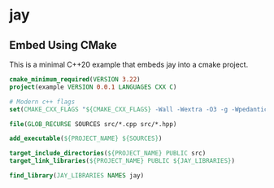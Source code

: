 # jay

## Embed Using CMake

This is a minimal C++20 example that embeds jay into a cmake project.

```cmake
cmake_minimum_required(VERSION 3.22)
project(example VERSION 0.0.1 LANGUAGES CXX C)

# Modern c++ flags
set(CMAKE_CXX_FLAGS "${CMAKE_CXX_FLAGS} -Wall -Wextra -O3 -g -Wpedantic -Wconversion -std=c++2b")

file(GLOB_RECURSE SOURCES src/*.cpp src/*.hpp)

add_executable(${PROJECT_NAME} ${SOURCES})

target_include_directories(${PROJECT_NAME} PUBLIC src)
target_link_libraries(${PROJECT_NAME} PUBLIC ${JAY_LIBRARIES})

find_library(JAY_LIBRARIES NAMES jay)
```
